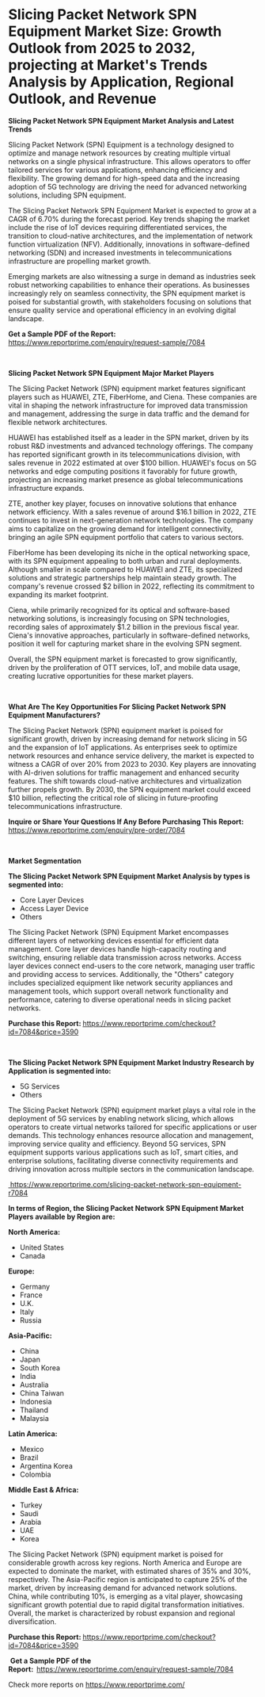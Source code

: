 <p><h1>Slicing Packet Network SPN Equipment Market Size: Growth Outlook from 2025 to 2032, projecting at Market's Trends Analysis by Application, Regional Outlook, and Revenue</h1></p><p><strong>Slicing Packet Network SPN Equipment Market Analysis and Latest Trends</strong></p>
<p><p>Slicing Packet Network (SPN) Equipment is a technology designed to optimize and manage network resources by creating multiple virtual networks on a single physical infrastructure. This allows operators to offer tailored services for various applications, enhancing efficiency and flexibility. The growing demand for high-speed data and the increasing adoption of 5G technology are driving the need for advanced networking solutions, including SPN equipment.</p><p>The Slicing Packet Network SPN Equipment Market is expected to grow at a CAGR of 6.70% during the forecast period. Key trends shaping the market include the rise of IoT devices requiring differentiated services, the transition to cloud-native architectures, and the implementation of network function virtualization (NFV). Additionally, innovations in software-defined networking (SDN) and increased investments in telecommunications infrastructure are propelling market growth.</p><p>Emerging markets are also witnessing a surge in demand as industries seek robust networking capabilities to enhance their operations. As businesses increasingly rely on seamless connectivity, the SPN equipment market is poised for substantial growth, with stakeholders focusing on solutions that ensure quality service and operational efficiency in an evolving digital landscape.</p></p>
<p><strong>Get a Sample PDF of the Report:&nbsp;</strong> <a href="https://www.reportprime.com/enquiry/request-sample/7084?utm_campaign=3025&utm_medium=2&utm_source=Github&utm_content=ia&utm_term=19032025&utm_id=slicing-packet-network-spn-equipment">https://www.reportprime.com/enquiry/request-sample/7084</a></p>
<p>&nbsp;</p>
<p><strong>Slicing Packet Network SPN Equipment Major Market Players</strong></p>
<p><p>The Slicing Packet Network (SPN) equipment market features significant players such as HUAWEI, ZTE, FiberHome, and Ciena. These companies are vital in shaping the network infrastructure for improved data transmission and management, addressing the surge in data traffic and the demand for flexible network architectures.</p><p>HUAWEI has established itself as a leader in the SPN market, driven by its robust R&D investments and advanced technology offerings. The company has reported significant growth in its telecommunications division, with sales revenue in 2022 estimated at over $100 billion. HUAWEI's focus on 5G networks and edge computing positions it favorably for future growth, projecting an increasing market presence as global telecommunications infrastructure expands.</p><p>ZTE, another key player, focuses on innovative solutions that enhance network efficiency. With a sales revenue of around $16.1 billion in 2022, ZTE continues to invest in next-generation network technologies. The company aims to capitalize on the growing demand for intelligent connectivity, bringing an agile SPN equipment portfolio that caters to various sectors.</p><p>FiberHome has been developing its niche in the optical networking space, with its SPN equipment appealing to both urban and rural deployments. Although smaller in scale compared to HUAWEI and ZTE, its specialized solutions and strategic partnerships help maintain steady growth. The company's revenue crossed $2 billion in 2022, reflecting its commitment to expanding its market footprint.</p><p>Ciena, while primarily recognized for its optical and software-based networking solutions, is increasingly focusing on SPN technologies, recording sales of approximately $1.2 billion in the previous fiscal year. Ciena's innovative approaches, particularly in software-defined networks, position it well for capturing market share in the evolving SPN segment.</p><p>Overall, the SPN equipment market is forecasted to grow significantly, driven by the proliferation of OTT services, IoT, and mobile data usage, creating lucrative opportunities for these market players.</p></p>
<p>&nbsp;</p>
<p><strong>What Are The Key Opportunities For Slicing Packet Network SPN Equipment Manufacturers?</strong></p>
<p><p>The Slicing Packet Network (SPN) equipment market is poised for significant growth, driven by increasing demand for network slicing in 5G and the expansion of IoT applications. As enterprises seek to optimize network resources and enhance service delivery, the market is expected to witness a CAGR of over 20% from 2023 to 2030. Key players are innovating with AI-driven solutions for traffic management and enhanced security features. The shift towards cloud-native architectures and virtualization further propels growth. By 2030, the SPN equipment market could exceed $10 billion, reflecting the critical role of slicing in future-proofing telecommunications infrastructure.</p></p>
<p><strong>Inquire or Share Your Questions If Any Before Purchasing This Report:</strong> <a href="https://www.reportprime.com/enquiry/pre-order/7084?utm_campaign=3025&utm_medium=2&utm_source=Github&utm_content=ia&utm_term=19032025&utm_id=slicing-packet-network-spn-equipment">https://www.reportprime.com/enquiry/pre-order/7084</a></p>
<p>&nbsp;</p>
<p><strong>Market Segmentation</strong></p>
<p><strong>The Slicing Packet Network SPN Equipment Market Analysis by types is segmented into:</strong></p>
<p><ul><li>Core Layer Devices</li><li>Access Layer Device</li><li>Others</li></ul></p>
<p><p>The Slicing Packet Network (SPN) Equipment Market encompasses different layers of networking devices essential for efficient data management. Core layer devices handle high-capacity routing and switching, ensuring reliable data transmission across networks. Access layer devices connect end-users to the core network, managing user traffic and providing access to services. Additionally, the "Others" category includes specialized equipment like network security appliances and management tools, which support overall network functionality and performance, catering to diverse operational needs in slicing packet networks.</p></p>
<p><strong>Purchase this Report:&nbsp;</strong><a href="https://www.reportprime.com/checkout?id=7084&price=3590&utm_campaign=3025&utm_medium=2&utm_source=Github&utm_content=ia&utm_term=19032025&utm_id=slicing-packet-network-spn-equipment">https://www.reportprime.com/checkout?id=7084&price=3590</a></p>
<p>&nbsp;</p>
<p><strong>The Slicing Packet Network SPN Equipment Market Industry Research by Application is segmented into:</strong></p>
<p><ul><li>5G Services</li><li>Others</li></ul></p>
<p><p>The Slicing Packet Network (SPN) equipment market plays a vital role in the deployment of 5G services by enabling network slicing, which allows operators to create virtual networks tailored for specific applications or user demands. This technology enhances resource allocation and management, improving service quality and efficiency. Beyond 5G services, SPN equipment supports various applications such as IoT, smart cities, and enterprise solutions, facilitating diverse connectivity requirements and driving innovation across multiple sectors in the communication landscape.</p></p>
<p><a href="https://www.reportprime.com/slicing-packet-network-spn-equipment-r7084?utm_campaign=3025&utm_medium=2&utm_source=Github&utm_content=ia&utm_term=19032025&utm_id=slicing-packet-network-spn-equipment">&nbsp;https://www.reportprime.com/slicing-packet-network-spn-equipment-r7084</a></p>
<p><strong>In terms of Region, the Slicing Packet Network SPN Equipment Market Players available by Region are:</strong></p>
<p>
    <p> <strong> North America: </strong>
        <ul>
            <li>United States</li>
            <li>Canada</li>
        </ul>
        </p> 
    <p> <strong> Europe: </strong>
        <ul>
            <li>Germany</li>
            <li>France</li>
            <li>U.K.</li>
            <li>Italy</li>
            <li>Russia</li>
        </ul>
        </p> 
    <p> <strong> Asia-Pacific: </strong>
        <ul>
            <li>China</li>
            <li>Japan</li>
            <li>South Korea</li>
            <li>India</li>
            <li>Australia</li>
            <li>China Taiwan</li>
            <li>Indonesia</li>
            <li>Thailand</li>
            <li>Malaysia</li>
        </ul>
        </p> 
    <p> <strong> Latin America: </strong>
        <ul>
            <li>Mexico</li>
            <li>Brazil</li>
            <li>Argentina Korea</li>
            <li>Colombia</li>
        </ul>
        </p> 
    <p> <strong> Middle East & Africa: </strong>
        <ul>
            <li>Turkey</li>
            <li>Saudi</li>
            <li>Arabia</li>
            <li>UAE</li>
            <li>Korea</li>
        </ul>
    </p>
    </p>
<p><p>The Slicing Packet Network (SPN) equipment market is poised for considerable growth across key regions. North America and Europe are expected to dominate the market, with estimated shares of 35% and 30%, respectively. The Asia-Pacific region is anticipated to capture 25% of the market, driven by increasing demand for advanced network solutions. China, while contributing 10%, is emerging as a vital player, showcasing significant growth potential due to rapid digital transformation initiatives. Overall, the market is characterized by robust expansion and regional diversification.</p></p>
<p><strong>Purchase this Report: </strong><a href="https://www.reportprime.com/checkout?id=7084&price=3590&utm_campaign=3025&utm_medium=2&utm_source=Github&utm_content=ia&utm_term=19032025&utm_id=slicing-packet-network-spn-equipment">https://www.reportprime.com/checkout?id=7084&price=3590</a></p>
<p>&nbsp;<strong>Get a Sample PDF of the Report:&nbsp;&nbsp;</strong><a href="https://www.reportprime.com/enquiry/request-sample/7084?utm_campaign=3025&utm_medium=2&utm_source=Github&utm_content=ia&utm_term=19032025&utm_id=slicing-packet-network-spn-equipment">https://www.reportprime.com/enquiry/request-sample/7084</a></p>
<p><strong></strong></p>
<p>Check more reports on <a href="https://www.reportprime.com/?utm_campaign=3025&utm_medium=2&utm_source=Github&utm_content=ia&utm_term=19032025&utm_id=slicing-packet-network-spn-equipment">https://www.reportprime.com/</a></p>